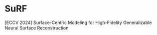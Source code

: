# SuRF
[ECCV 2024] Surface-Centric Modeling for High-Fidelity Generalizable Neural Surface Reconstruction
